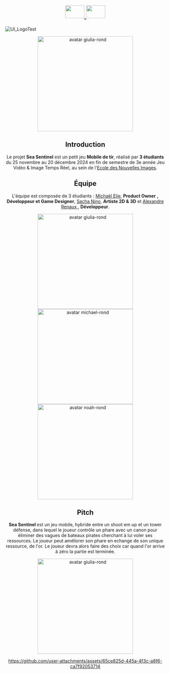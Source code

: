 <h1 align="center">
    <a href="https://github.com/Ecole-des-Nouvelles-Images/2024-Mobile-Sea-Sentinel/blob/main/README.md">
    <img src="https://github.com/user-attachments/assets/41b66b00-1f67-4793-bd92-24e4f4613b26" width="60" height="40">
  </a>
  <a href="https://github.com/Ecole-des-Nouvelles-Images/2024-Mobile-Sea-Sentinel/blob/main/READMEEN.md">
    <img src="https://github.com/user-attachments/assets/8724f8b2-1eeb-402b-9584-50f07269331b" width="60" height="40">
  </a>
</h1>

![UI_LogoTest](https://github.com/user-attachments/assets/7c27b793-1d37-4149-81f2-254ea16a381a)

<div align="center">
<img src="https://github.com/user-attachments/assets/858e22d0-95da-4bf5-8f78-71b5e74569a1" width="300px" alt="avatar giulia-rond">





<h2 id="introduction" align="center">
  <strong>Introduction</strong>  

</h2>
<p>
  Le projet <strong>Sea Sentinel</strong> est un petit jeu <strong> Mobile de tir</strong>, réalisé par <strong> 3 étudiants</strong> du 25 novembre au 20 décembre 2024 en fin de semestre de 3e année Jeu Vidéo & Image Temps Réel, au sein de l'<a href="https://github.com/Ecole-des-Nouvelles-Images">Ecole des Nouvelles Images</a>. 
</p>

<h2 id="équipe" align="center">
  <strong>Équipe</strong>
</h2>
<p>
  L'équipe est composée de 3 étudiants : <a href="https://github.com/Michael-elie">Michaël Elie</a>, <strong>Product Owner</strong> <strong>, Développeur et Game Designer</strong>, <a href="https://github.com/Tartacule"> Sacha Nino</a>, <strong>Artiste 2D & 3D</strong> et <a href="https://github.com/sky-ark"> Alexandre Renaux </a>, <strong>Développeur</strong>.
</p>

<div align="center">
  <a href="https://github.com/Michael-elie">
    <img src="https://github.com/user-attachments/assets/1b41d077-e2fb-4939-b8a5-02e2da75be00" width="300px" alt="avatar giulia-rond">

  </a>
  <a href="https://github.com/Tartacule">
    <img src="https://github.com/user-attachments/assets/d01fd4ac-5a2e-4cc0-ab18-de0292a69d11" width="300px" alt="avatar michael-rond">
  </a>
  <a href="https://github.com/sky-ark">
    <img src="https://github.com/user-attachments/assets/7a2f166e-eea0-4a81-8f4d-870ad0a0d3e8" width="300px" alt="avatar noah-rond">
  </a>
</div>

<h2 id="pitch" align="center">
  <strong>Pitch</strong>  
</h2>
<p>
 <strong>Sea Sentinel </strong> est un jeu mobile, hybride entre un shoot em up et un tower défense, dans lequel le joueur contrôle un phare avec un canon pour éliminer des vagues de bateaux pirates cherchant à lui voler ses ressources. Le joueur peut améliorer son phare en echange de son unique ressource, de l'or. Le joueur devra alors faire des choix car quand l'or arrive à zéro la partie est terminée.
</p>

<div align="center">
<img src="https://github.com/user-attachments/assets/da600afb-9c49-4618-af5f-ed6562acd481" width="300px" alt="avatar giulia-rond">




https://github.com/user-attachments/assets/65ce825d-445a-4f3c-a8f6-ca7f92053714






